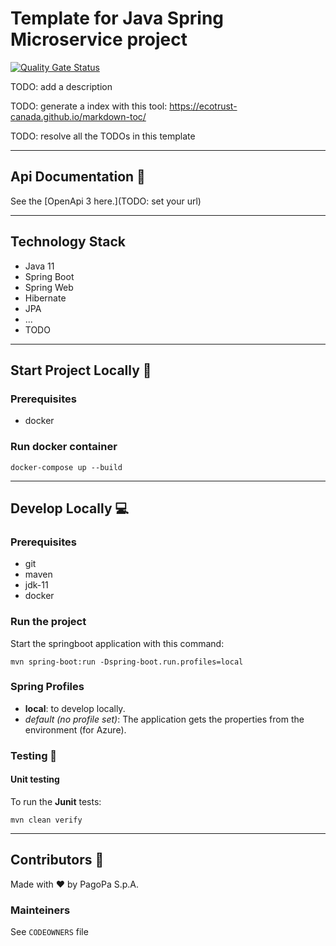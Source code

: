 # Template for Java Spring Microservice project

[![Quality Gate Status](https://sonarcloud.io/api/project_badges/measure?project=TODO-set-your-id&metric=alert_status)](https://sonarcloud.io/dashboard?id=TODO-set-your-id)

TODO: add a description

TODO: generate a index with this tool: https://ecotrust-canada.github.io/markdown-toc/

TODO: resolve all the TODOs in this template

---
## Api Documentation 📖
See the [OpenApi 3 here.](TODO: set your url)

---

## Technology Stack
- Java 11
- Spring Boot
- Spring Web
- Hibernate
- JPA
- ...
- TODO
---

## Start Project Locally 🚀

### Prerequisites
- docker

### Run docker container

`docker-compose up --build`

---

## Develop Locally 💻

### Prerequisites
- git
- maven
- jdk-11
- docker

### Run the project

Start the springboot application with this command:

`mvn spring-boot:run -Dspring-boot.run.profiles=local`



### Spring Profiles

- **local**: to develop locally.
- _default (no profile set)_: The application gets the properties from the environment (for Azure).


### Testing 🧪

#### Unit testing

To run the **Junit** tests:

`mvn clean verify`


---

## Contributors 👥
Made with ❤️ by PagoPa S.p.A.

### Mainteiners
See `CODEOWNERS` file
